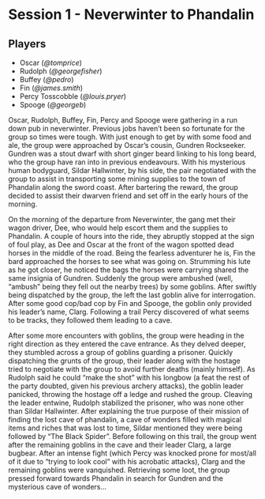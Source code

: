 # Session 1 - Neverwinter to Phandalin

## Players
- Oscar (_@tomprice_)
- Rudolph (_@georgefisher_)
- Buffey (_@pedro_)
- Fin (_@james.smith_)
- Percy Tosscobble (_@louis.pryer_)
- Spooge (_@georgeb_)

Oscar, Rudolph, Buffey, Fin, Percy and Spooge were gathering in a run down pub in neverwinter.
Previous jobs haven’t been so fortunate for the group so times were tough.
With just enough to get by with some food and ale, the group were approached by Oscar’s cousin, Gundren Rockseeker.
Gundren was a stout dwarf with short ginger beard linking to his long beard, who the group have ran into in previous endeavours.
With his mysterious human bodyguard, Sildar Hallwinter, by his side, the pair negotiated with the group to assist in transporting some mining supplies to the town of Phandalin along the sword coast.
After bartering the reward, the group decided to assist their dwarven friend and set off in the early hours of the morning.

On the morning of the departure from Neverwinter, the gang met their wagon driver, Dee, who would help escort them and the supplies to Phandalin.
A couple of hours into the ride, they abruptly stopped at the sign of foul play, as Dee and Oscar at the front of the wagon spotted dead horses in the middle of the road.
Being the fearless adventurer he is, Fin the bard approached the horses to see what was going on.
Strumming his lute as he got closer, he noticed the bags the horses were carrying shared the same insignia of Gundren.
Suddenly the group were ambushed (well, “ambush” being they fell out the nearby trees) by some goblins.
After swiftly being dispatched by the group, the left the last goblin alive for interrogation.
After some good cop/bad cop by Fin and Spooge, the goblin only provided his leader’s name, Clarg.
Following a trail Percy discovered of what seems to be tracks, they followed them leading to a cave.

After some more encounters with goblins, the group were heading in the right direction as they entered the cave entrance.
As they delved deeper, they stumbled across a group of goblins guarding a prisoner.
Quickly dispatching the grunts of the group, their leader along with the hostage tried to negotiate with the group to avoid further deaths (mainly himself).
As Rudolph said he could “make the shot” with his longbow (a feat the rest of the party doubted, given his previous archery attacks), the goblin leader panicked, throwing the hostage off a ledge and rushed the group.
Cleaving the leader entwine, Rudolph stabilized the prisoner, who was none other than Sildar Hallwinter.
After explaining the true purpose of their mission of finding the lost cave of phandalin, a cave of wonders filled with magical items and riches that was lost to time, Sildar mentioned they were being followed by “The Black Spider”.
Before following on this trail, the group went after the remaining goblins in the cave and their leader Clarg, a large bugbear.
After an intense fight (which Percy was knocked prone for most/all of it due to “trying to look cool” with his acrobatic attacks), Clarg and the remaining goblins were vanquished.
Retrieving some loot, the group pressed forward towards Phandalin in search for Gundren and the mysterious cave of wonders...
